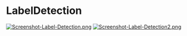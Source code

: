 # LabelDetection
[![Screenshot-Label-Detection.png](https://i.postimg.cc/DZCbLMF2/Screenshot-Label-Detection.png)](https://postimg.cc/TLDwXQpS)
[![Screenshot-Label-Detection2.png](https://i.postimg.cc/T385Vm8W/Screenshot-Label-Detection2.png)](https://postimg.cc/BXgvsjnq)

